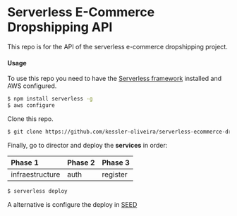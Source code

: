 # Serverless E-Commerce Dropshipping API

This repo is for the API of the serverless e-commerce dropshipping project.

#### Usage

To use this repo you need to have the [Serverless framework](https://serverless.com) installed and AWS configured.

``` bash
$ npm install serverless -g
$ aws configure
```

Clone this repo.

``` bash
$ git clone https://github.com/kessler-oliveira/serverless-ecommerce-dropshipping-api.git
```

Finally, go to director and deploy the **services** in order:

| Phase 1         | Phase 2 | Phase 3  |
| :---            | :---    | :---     |
| infraestructure | auth    | register |

``` bash
$ serverless deploy
```

A alternative is configure the deploy in [SEED](https://seed.run/)
